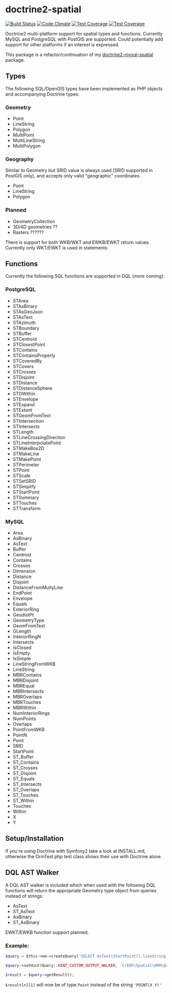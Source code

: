 # doctrine2-spatial

[![Build Status](https://travis-ci.org/creof/doctrine2-spatial.svg?branch=master)](https://travis-ci.org/creof/doctrine2-spatial)
[![Code Climate](https://codeclimate.com/github/creof/doctrine2-spatial/badges/gpa.svg)](https://codeclimate.com/github/creof/doctrine2-spatial)
[![Test Coverage](https://codeclimate.com/github/creof/doctrine2-spatial/badges/coverage.svg)](https://codeclimate.com/github/creof/doctrine2-spatial/coverage)
[![Test Coverage](https://img.shields.io/packagist/dm/creof/doctrine2-spatial.svg)](https://codeclimate.com/github/creof/doctrine2-spatial/coverage)



Doctrine2 multi-platform support for spatial types and functions. Currently MySQL and PostgreSQL with PostGIS are supported. Could potentially add support for other platforms if an interest is expressed.

This package is a refactor/continuation of my [doctrine2-mysql-spatial](https://github.com/djlambert/doctrine2-mysql-spatial) package.

## Types
The following SQL/OpenGIS types have been implemented as PHP objects and accompanying Doctrine types:

### Geometry
* Point
* LineString
* Polygon
* MultiPoint
* MultiLineString
* MultiPolygon

### Geography
Similar to Geometry but SRID value is always used (SRID supported in PostGIS only), and accepts only valid "geographic" coordinates.

* Point
* LineString
* Polygon

### Planned

* GeometryCollection
* 3D/4D geometries ??
* Rasters ??????

There is support for both WKB/WKT and EWKB/EWKT return values. Currently only WKT/EWKT is used in statements.

## Functions
Currently the following SQL functions are supported in DQL (more coming):

### PostgreSQL
 * STArea
 * STAsBinary
 * STAsGeoJson
 * STAsText
 * STAzimuth
 * STBoundary
 * STBuffer
 * STCentroid
 * STClosestPoint
 * STContains
 * STContainsProperly
 * STCoveredBy
 * STCovers
 * STCrosses
 * STDisjoint
 * STDistance
 * STDistanceSphere
 * STDWithin
 * STEnvelope
 * STExpand
 * STExtent
 * STGeomFromText
 * STIntersection
 * STIntersects
 * STLength
 * STLineCrossingDirection
 * STLineInterpolatePoint
 * STMakeBox2D
 * STMakeLine
 * STMakePoint
 * STPerimeter
 * STPoint
 * STScale
 * STSetSRID
 * STSimplify
 * STStartPoint
 * STSummary
 * STTouches
 * STTransform

### MySQL
 * Area
 * AsBinary
 * AsText
 * Buffer
 * Centroid
 * Contains
 * Crosses
 * Dimension
 * Distance
 * Disjoint
 * DistanceFromMultyLine
 * EndPoint
 * Envelope
 * Equals
 * ExteriorRing
 * GeodistPt
 * GeometryType
 * GeomFromText
 * GLength
 * InteriorRingN
 * Intersects
 * IsClosed
 * IsEmpty
 * IsSimple
 * LineStringFromWKB
 * LineString
 * MBRContains
 * MBRDisjoint
 * MBREqual
 * MBRIntersects
 * MBROverlaps
 * MBRTouches
 * MBRWithin
 * NumInteriorRings
 * NumPoints
 * Overlaps
 * PointFromWKB
 * PointN
 * Point
 * SRID
 * StartPoint
 * ST_Buffer
 * ST_Contains
 * ST_Crosses
 * ST_Disjoint
 * ST_Equals
 * ST_Intersects
 * ST_Overlaps
 * ST_Touches
 * ST_Within
 * Touches
 * Within
 * X
 * Y


## Setup/Installation

If you're using Doctrine with Symfony2 take a look at INSTALL.md, otherwise the OrmTest.php test class shows their use with Doctrine alone.

## DQL AST Walker
A DQL AST walker is included which when used with the following DQL functions will return the appropriate Geometry type object from queries instead of strings:

* AsText
* ST_AsText
* AsBinary
* ST_AsBinary

EWKT/EWKB function support planned.

### Example:
```php
$query = $this->em->createQuery('SELECT AsText(StartPoint(l.lineString)) MyLineStringEntity l');

$query->setHint(Query::HINT_CUSTOM_OUTPUT_WALKER, 'CrEOF\Spatial\ORM\Query\GeometryWalker');

$result = $query->getResult();
```
```$result[n][1]``` will now be of type ```Point``` instead of the string ```'POINT(X Y)'```

